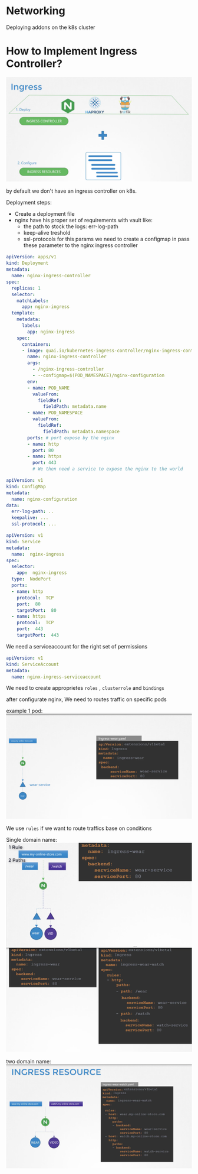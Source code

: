 # Networking

Deploying addons on the k8s cluster

# How to Implement Ingress Controller?

![arch](images/Screenshot%202023-12-17%20at%2018.25.59.png)

by default we don't have an ingress controller on k8s.

Deployment steps:
- Create a deployment file
- nginx have his proper set of requirements with vault like: 
  - the path to stock the logs: err-log-path
  - keep-alive treshold
  - ssl-protocols 
  for this params we need to create a configmap in pass these parameter to the nginx ingress controller

```yml
apiVersion: apps/v1
kind: Deployment
metadata:
  name: nginx-ingress-controller
spec:
  replicas: 1
  selector:
    matchLabels:
      app: nginx-ingress
  template:
    metadata:
      labels:
        app: nginx-ingress
    spec:
      containers:
      - image: quai.io/kubernetes-ingress-controller/nginx-ingress-controller:0.21.0
        name: nginx-ingress-controller
        args:
          - /nginx-ingress-controller
          - --configmap=$(POD_NAMESPACE)/nginx-configuration 
        env:
        - name: POD_NAME
          valueFrom:
            fieldRef:
              fieldPath: metadata.name
        - name: POD_NAMESPACE
          valueFrom:
            fieldRef:
              fieldPath: metadata.namespace
        ports: # port expose by the nginx
        - name: http
          port: 80  
        - name: https
          port: 443 
          # We then need a service to expose the nginx to the world     
```

```yaml
apiVersion: v1
kind: ConfigMap
metadata:
  name: nginx-configuration
data:
  err-log-path: ..
  keepalive: ...
  ssl-protocol: ...
```

```yaml
apiVersion: v1
kind: Service
metadata:
  name:  nginx-ingress
spec:
  selector:
    app:  nginx-ingress
  type:  NodePort
  ports:
  - name: http
    protocol:  TCP
    port:  80
    targetPort:  80
  - name: https
    protocol:  TCP
    port:  443
    targetPort:  443
```

We need a serviceaccount for the right set of permissions

```yaml
apiVersion: v1
kind: ServiceAccount
metadata:
  name: nginx-ingress-serviceaccount
```

We need to create approprietes `roles` , `clusterrole` and `bindings`

after configurate nginx, We need to routes traffic on specific pods


example 1 pod:
![arch](images/Screenshot%202023-12-17%20at%2019.04.01.png)

We use `rules` if we want to route traffics base on conditions

Single domain name:
![arch](images/Screenshot%202023-12-17%20at%2019.11.10.png)
![arch](images/Screenshot%202023-12-17%20at%2019.12.09.png)


two domain name:
![arch](images/Screenshot%202023-12-17%20at%2019.45.13.png)

